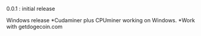0.0.1 : initial release

Windows release
*Cudaminer plus CPUminer working on Windows.
*Work with getdogecoin.com
